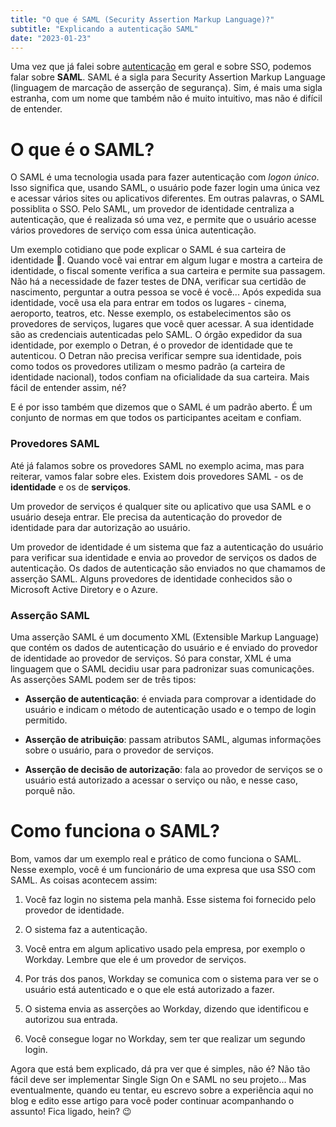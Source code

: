 ```yaml
---
title: "O que é SAML (Security Assertion Markup Language)?"
subtitle: "Explicando a autenticação SAML"
date: "2023-01-23"
---
```


Uma vez que já falei sobre [autenticação](/posts/autenticacao-de-usuario) em geral e sobre SSO, podemos falar sobre **SAML**. SAML é a sigla para Security Assertion Markup Language (linguagem de marcação de asserção de segurança). Sim, é mais uma sigla estranha, com um nome que também não é muito intuitivo, mas não é difícil de entender.

# O que é o SAML?

O SAML é uma tecnologia usada para fazer autenticação com _logon único_. Isso significa que, usando SAML, o usuário pode fazer login uma única vez e acessar vários sites ou aplicativos diferentes. Em outras palavras, o SAML possiblita o SSO. Pelo SAML, um provedor de identidade centraliza a autenticação, que é realizada só uma vez, e permite que o usuário acesse vários provedores de serviço com essa única autenticação.

Um exemplo cotidiano que pode explicar o SAML é sua carteira de identidade 👤. Quando você vai entrar em algum lugar e mostra a carteira de identidade, o fiscal somente verifica a sua carteira e permite sua passagem. Não há a necessidade de fazer testes de DNA, verificar sua certidão de nascimento, perguntar a outra pessoa se você é você... Após expedida sua identidade, você usa ela para entrar em todos os lugares - cinema, aeroporto, teatros, etc. Nesse exemplo, os estabelecimentos são os provedores de serviços, lugares que você quer acessar. A sua identidade são as credenciais autenticadas pelo SAML. O órgão expedidor da sua identidade, por exemplo o Detran, é o provedor de identidade que te autenticou. O Detran não precisa verificar sempre sua identidade, pois como todos os provedores utilizam o mesmo padrão (a carteira de identidade nacional), todos confiam na oficialidade da sua carteira. Mais fácil de entender assim, né?

E é por isso também que dizemos que o SAML é um padrão aberto. É um conjunto de normas em que todos os participantes aceitam e confiam.

### Provedores SAML

Até já falamos sobre os provedores SAML no exemplo acima, mas para reiterar, vamos falar sobre eles. Existem dois provedores SAML - os de **identidade** e os de **serviços**.

Um provedor de serviços é qualquer site ou aplicativo que usa SAML e o usuário deseja entrar. Ele precisa da autenticação do provedor de identidade para dar autorização ao usuário.

Um provedor de identidade é um sistema que faz a autenticação do usuário para verificar sua identidade e envia ao provedor de serviços os dados de autenticação. Os dados de autenticação são enviados no que chamamos de asserção SAML. Alguns provedores de identidade conhecidos são o Microsoft Active Diretory e o Azure.

### Asserção SAML

Uma asserção SAML é um documento XML (Extensible Markup Language) que contém os dados de autenticação do usuário e é enviado do provedor de identidade ao provedor de serviços. Só para constar, XML é uma linguagem que o SAML decidiu usar para padronizar suas comunicações. As asserções SAML podem ser de três tipos:

- **Asserção de autenticação**: é enviada para comprovar a identidade do usuário e indicam o método de autenticação usado e o tempo de login permitido.

- **Asserção de atribuição**: passam atributos SAML, algumas informações sobre o usuário, para o provedor de serviços.

- **Asserção de decisão de autorização**: fala ao provedor de serviços se o usuário está autorizado a acessar o serviço ou não, e nesse caso, porquê não.

# Como funciona o SAML?

Bom, vamos dar um exemplo real e prático de como funciona o SAML. Nesse exemplo, você é um funcionário de uma expresa que usa SSO com SAML. As coisas acontecem assim:

1. Você faz login no sistema pela manhã. Esse sistema foi fornecido pelo provedor de identidade.

2. O sistema faz a autenticação.

3. Você entra em algum aplicativo usado pela empresa, por exemplo o Workday. Lembre que ele é um provedor de serviços.

4. Por trás dos panos, Workday se comunica com o sistema para ver se o usuário está autenticado e o que ele está autorizado a fazer.

5. O sistema envia as asserções ao Workday, dizendo que identificou e autorizou sua entrada.

6. Você consegue logar no Workday, sem ter que realizar um segundo login.

Agora que está bem explicado, dá pra ver que é simples, não é? Não tão fácil deve ser implementar Single Sign On e SAML no seu projeto... Mas eventualmente, quando eu tentar, eu escrevo sobre a experiência aqui no blog e edito esse artigo para você poder continuar acompanhando o assunto! Fica ligado, hein? 😉
